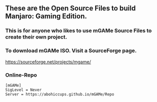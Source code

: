 ## These are the Open Source Files to build Manjaro: Gaming Edition.
### This is for anyone who likes to use mGAMe Source Files to create their own project.
### To download mGAMe ISO. Visit a SourceForge page.
https://sourceforge.net/projects/mgame/
### Online-Repo
```
[mGAMe]
SigLevel = Never
Server = https://abohiccups.github.io/mGAMe/Repo
```
